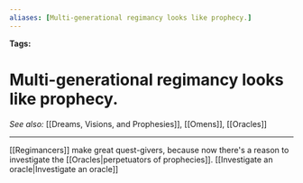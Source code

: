 ```yaml
---
aliases: [Multi-generational regimancy looks like prophecy.]
---
```


**Tags:** 
# Multi-generational regimancy looks like prophecy.
*See also:* [[Dreams, Visions, and Prophesies]], [[Omens]], [[Oracles]]
___
[[Regimancers]] make great quest-givers, because now there's a reason to investigate the [[Oracles|perpetuators of prophecies]]. [[Investigate an oracle|Investigate an oracle]]